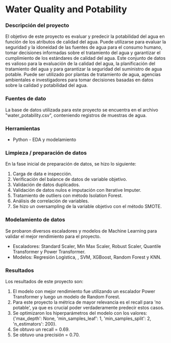 # Water Quality and Potability

### Descripción del proyecto

El objetivo de este proyecto es evaluar y predecir la potabilidad del agua en función de los atributos de calidad del agua. Puede utilizarse para evaluar la seguridad y la idoneidad de las fuentes de agua para el consumo humano, tomar decisiones informadas sobre el tratamiento del agua y garantizar el cumplimiento de los estándares de calidad del agua. Este conjunto de datos es valioso para la evaluación de la calidad del agua, la planificación del tratamiento del agua y para garantizar la seguridad del suministro de agua potable. Puede ser utilizado por plantas de tratamiento de agua, agencias ambientales e investigadores para tomar decisiones basadas en datos sobre la calidad y potabilidad del agua.

### Fuentes de dato

La base de datos utilizada para este proyecto se encuentra en el archivo "water_potability.csv", conteniendo registros de muestras de agua.

### Herramientas

- Python - EDA y modelamiento

### Limpieza / preparación de datos

En la fase inicial de preparación de datos, se hizo lo siguiente:
1. Carga de data e inspección.
2. Verificación del balance de datos de variable objetivo.
3. Validación de datos duplicados.
4. Validación de datos nulos e imputación con Iterative Imputer.
5. Tratamiento de outliers con método Isolation Forest.
6. Análisis de correlación de variables.
7. Se hizo un oversampling de la variable objetivo con el método SMOTE.

### Modelamiento de datos

Se probaron diversos escaladores y modelos de Machine Learning para validar el mejor rendimiento para el proyecto.

- Escaladores: Standard Scaler, Min Max Scaler, Robust Scaler, Quantile Transformer y Power Transformer.
- Modelos: Regresión Logística, , SVM, XGBoost, Random Forest y KNN.

### Resultados

Los resultados de este proyecto son:
1. El modelo con mejor rendimiento fue utilizando un escalador Power Transformer y luego un modelo de Random Forest.
2. Para este proyecto la métrica de mayor relevancia es el recall para 'no potable', ya que es crucial poder verdaderamente predecir estos casos.
3. Se optimizaron los hiperparámetros del modelo con los valores: {'max_depth': None, 'min_samples_leaf': 1, 'min_samples_split': 2, 'n_estimators': 200}.
4. Se obtuvo un recall = 0.69.
5. Se obtuvo una precisión = 0.70.
